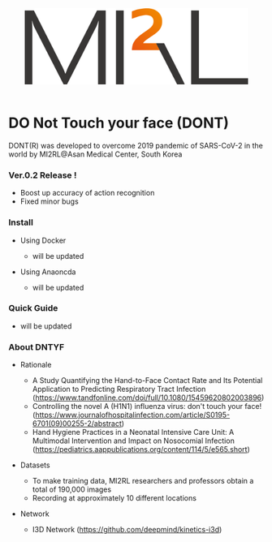 
<center><img src='./imgs/logo.png' width="440" height="150"></center><br>
  

# DO Not Touch your face (DONT)

DONT(R) was developed to overcome 2019 pandemic of SARS-CoV-2 in the world by MI2RL@Asan Medical Center, South Korea


### Ver.0.2 Release !
* Boost up accuracy of action recognition  
* Fixed minor bugs

### Install
* Using Docker
    * will be updated

* Using Anaoncda
    * will be updated

### Quick Guide
* will be updated


### About DNTYF
* Rationale
    * A Study Quantifying the Hand-to-Face Contact Rate and Its Potential Application to Predicting Respiratory Tract Infection (https://www.tandfonline.com/doi/full/10.1080/15459620802003896)
    * Controlling the novel A (H1N1) influenza virus: don't touch your face! (https://www.journalofhospitalinfection.com/article/S0195-6701(09)00255-2/abstract)
    * Hand Hygiene Practices in a Neonatal Intensive Care Unit: A Multimodal Intervention and Impact on Nosocomial Infection (https://pediatrics.aappublications.org/content/114/5/e565.short)  
      


* Datasets
    * To make training data, MI2RL researchers and professors obtain a total of 190,000 images
    * Recording at approximately 10 different locations

* Network
    * I3D Network (https://github.com/deepmind/kinetics-i3d)
